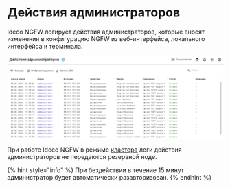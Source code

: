 # Действия администраторов

Ideco NGFW логирует действия администраторов, которые вносят изменения в конфигурацию NGFW из веб-интерфейса, локального интерфейса и терминала.

![](/.gitbook/assets/administrator-actions.png)

При работе Ideco NGFW в режиме [кластера](settings/server-management/cluster.md) логи действия администраторов не передаются резервной ноде.

{% hint style="info" %}
При бездействии в течение 15 минут администратор будет автоматически разавторизован.
{% endhint %}

